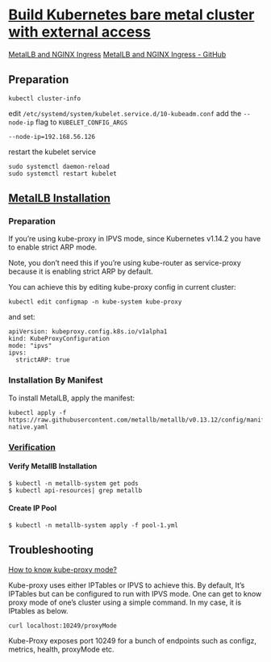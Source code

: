 # [Build Kubernetes bare metal cluster with external access](https://www.datapacket.com/blog/build-kubernetes-cluster)

[MetalLB and NGINX Ingress](https://youtu.be/k8bxtsWe9qw?si=u1GyesZEsG23NpWh)
[MetalLB and NGINX Ingress - GitHub](https://github.com/morrismusumi/kubernetes/blob/main/clusters/homelab-k8s/apps/metallb-plus-nginx-ingress/README.md)

## Preparation

```shell
kubectl cluster-info
```

edit `/etc/systemd/system/kubelet.service.d/10-kubeadm.conf`
add the `--node-ip` flag to `KUBELET_CONFIG_ARGS`

```text
--node-ip=192.168.56.126
```

restart the kubelet service
```shell
sudo systemctl daemon-reload
sudo systemctl restart kubelet
```


## [MetalLB Installation](https://metallb.universe.tf/installation/)

### Preparation
If you’re using kube-proxy in IPVS mode, since Kubernetes v1.14.2 you have to enable strict ARP mode.

Note, you don’t need this if you’re using kube-router as service-proxy because it is enabling strict ARP by default.

You can achieve this by editing kube-proxy config in current cluster:

```shell
kubectl edit configmap -n kube-system kube-proxy
```

and set:

```shell
apiVersion: kubeproxy.config.k8s.io/v1alpha1
kind: KubeProxyConfiguration
mode: "ipvs"
ipvs:
  strictARP: true
```

### Installation By Manifest

To install MetalLB, apply the manifest:

```shell
kubectl apply -f https://raw.githubusercontent.com/metallb/metallb/v0.13.12/config/manifests/metallb-native.yaml
```

### [Verification](https://github.com/morrismusumi/kubernetes/blob/main/clusters/homelab-k8s/apps/metallb-plus-nginx-ingress/README.md)

#### Verify MetallB Installation

```shell
$ kubectl -n metallb-system get pods
$ kubectl api-resources| grep metallb
```

#### Create IP Pool

```shell
$ kubectl -n metallb-system apply -f pool-1.yml
```

## Troubleshooting

[How to know kube-proxy mode?](https://medium.com/tailwinds-navigator/kubernetes-tip-know-your-proxy-mode-63da34f92bf4)

Kube-proxy uses either IPTables or IPVS to achieve this. By default, It’s IPTables but can be configured to run with IPVS mode. One can get to know proxy mode of one’s cluster using a simple command. In my case, it is IPtables as below.

```shell
curl localhost:10249/proxyMode
```

Kube-Proxy exposes port 10249 for a bunch of endpoints such as configz, metrics, health, proxyMode etc.



